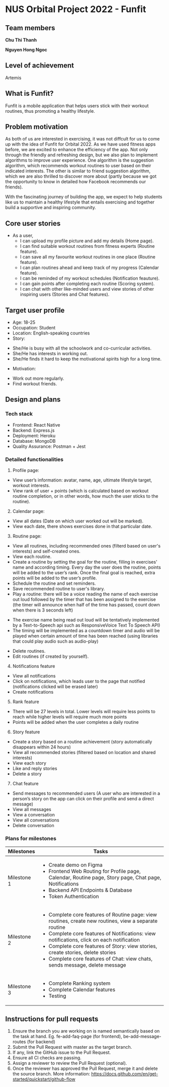 # NUS Orbital Project 2022 - Funfit

## Team members 
**Chu Thi Thanh** 

**Nguyen Hong Ngoc** 

## Level of achievement 
Artemis

## What is Funfit? 
Funfit is a mobile application that helps users stick with their workout routines, thus promoting a healthy lifestyle. 

## Problem motivation 
As both of us are interested in exercising, it was not diffcult for us to come up with the idea of Funfit for Orbital 2022. As we have used fitness apps before, we are excited to enhance the efficiency of the app. Not only through the friendly and refreshing design, but we also plan to implement algorithms to improve user experience. One algorithm is the suggestion algorithm, which recommends workout routines to user based on their indicated interests. The other is similar to friend suggestion algorithm, which we are also thrilled to discover more about (partly because we got the opportunity to know in detailed how Facebook recommends our friends). 

With the fascinating journey of building the app, we expect to help students like us to maintain a healthy lifestyle that entails exercising and together build a supportive and inspiring community. 

## Core user stories 
- As a user, 
  + I can upload my profile picture and add my details (Home page). 
  + I can find suitable workout routines from fitness experts (Routine feature). 
  + I can save all my favourite workout routines in one place (Routine feature). 
  + I can plan routines ahead and keep track of my progress (Calendar feature). 
  + I can be reminded of my workout schedules (Notification feauture). 
  + I can gain points after completing each routine (Scoring system). 
  + I can chat with other like-minded users and view stories of other inspiring users (Stories and Chat features). 

## Target user profile 
- Age: 18-25  
- Occupation: Student 
- Location: English-speaking countries
- Story:
+ She/He is busy with all the schoolwork and co-curricular activities. 
+ She/He has interests in working out. 
+ She/He finds it hard to keep the motivational spirits high for a long time. 
- Motivation: 
+ Work out more regularly. 
+ Find workout friends. 

## Design and plans 
### Tech stack
- Frontend: React Native 
- Backend: Express.js 
- Deployment: Heroku 
- Database: MongoDB 
- Quality Assurance: Postman + Jest 

### Detailed functionalities 
1. Profile page:
- View user’s information: avatar, name, age, ultimate lifestyle target, workout interests.
- View rank of user + points (which is calculated based on workout routine completion, or in other words, how much the user sticks to the routine).

2. Calendar page:
- View all dates (Date on which user worked out will be marked).
- View each date, there shows exercises done in that particular date.

3. Routine page:
- View all routines, including recommended ones (filterd based on user's interests) and self-created ones.
- View each routine.
- Create a routine by setting the goal for the routine, filling in exercises' name and according timing. Every day the user does the routine, points will be added to the user’s rank. Once the final goal is reached, extra points will be added to the user’s profile. 
- Schedule the routine and set reminders.
- Save recommended routine to user's library.
- Play a routine: there will be a voice reading the name of each exercise out loud followed by the timer that has been assigned to the exercise (the timer will announce when half of the time has passed, count down when there is 3 seconds left)
+ The exercise name being read out loud will be tentatively implemented by a Text-to-Speech api such as ResponsiveVoice Text To Speech API)
+ The timing will be implemented as a countdown timer and audio will be played when certain amount of time has been reached (using libraries that could play audio such as audio-play)
- Delete routines.
- Edit routines (if created by yourself).


4. Notifications feature 
- View all notifications 
- Click on notifications, which leads user to the page that notified (notifications clicked will be erased later)
- Create notifications 


5. Rank feature 
- There will be 27 levels in total. Lower levels will require less points to reach while higher levels will require much more points
- Points will be added when the user completes a daily routine 

6. Story feature
- Create a story based on a routine achievement (story automatically disappears within 24 hours)
- View all recommended stories (filtered based on location and shared interests) 
- View each story 
- Like and reply stories 
- Delete a story 

7. Chat feature
- Send messages to recommended users (A user who are interested in a person’s story on the app can click on their profile and send a direct message)
- View all messages 
- View a conversation 
- View all conversations
- Delete conversation 

### Plans for milestones 
| Milestones | Tasks | 
| ---------- | ---------- | 
| Milestone 1 | <ul> <li> Create demo on Figma </li> <li> Frontend Web Routing for Profile page, Calendar, Routine page, Story page, Chat page, Notifications </li> <li>  Backend API Endpoints & Database </li> <li> Token Authentication </li> </ul> | 
| Milestone 2 | <ul> <li> Complete core features of Routine page: view routines, create new routines, view a separate routine </li> <li> Complete core features of Notifications: view notifications, click on each notification </li> <li> Complete core features of Story: view stories, create stories, delete stories </li> <li> Complete core features of Chat: view chats, sends message, delete message </li> </ul> | 
| Milestone 3 | <ul> <li> Complete Ranking system </li> <li> Complete Calendar features </li> <li> Testing </li> </ul> | 


## Instructions for pull requests 
1. Ensure the branch you are working on is named semantically based on the task at hand. Eg. fe-add-faq-page (for frontend), be-add-message-routes (for backend)
2. Submit the Pull Request with master as the target branch.
3. If any, link the GitHub issue to the Pull Request.
4. Ensure all CI checks are passing.
5. Assign a reviewer to review the Pull Request (optional).
6. Once the reviewer has approved the Pull Request, merge it and delete the source branch.
More information: https://docs.github.com/en/get-started/quickstart/github-flow 
